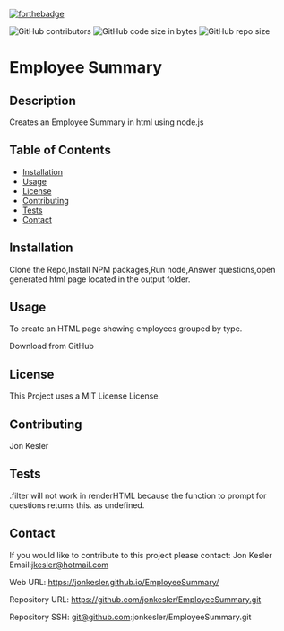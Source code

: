 [![forthebadge](https://forthebadge.com/images/badges/made-with-javascript.svg)](https://forthebadge.com)

![GitHub contributors](https://img.shields.io/github/contributors/jonkesler/EmployeeSummary)
![GitHub code size in bytes](https://img.shields.io/github/languages/code-size/jonkesler/EmployeeSummary?style=for-the-badge)
![GitHub repo size](https://img.shields.io/github/repo-size/jonkesler/EmployeeSummary)

# Employee Summary



## Description 
    
Creates an Employee Summary in html using node.js
    
    
## Table of Contents
    
* [Installation](#installation)
* [Usage](#usage)
* [License](#license)
* [Contributing](#contributing)
* [Tests](#tests)
* [Contact](#contact)
    
    
## Installation
    
Clone the Repo,Install NPM packages,Run node,Answer questions,open generated html page located in the output folder.

      
## Usage 
    
To create an HTML page showing employees grouped by type.

Download from GitHub


## License

This Project uses a MIT License License.


## Contributing
    
Jon Kesler
    
    
## Tests

.filter will not work in renderHTML because the function to prompt for questions returns this. as undefined.
    

## Contact

If you would like to contribute to this project please contact: 
  Jon Kesler 
  Email:jkesler@hotmail.com   


Web URL: https://jonkesler.github.io/EmployeeSummary/

Repository URL: https://github.com/jonkesler/EmployeeSummary.git

Repository SSH: git@github.com:jonkesler/EmployeeSummary.git




